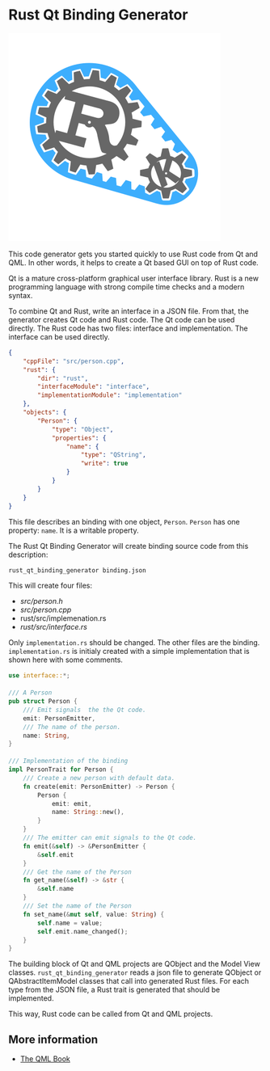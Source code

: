 # Rust Qt Binding Generator

![Rust Qt Binding](demo/logo.svg)

This code generator gets you started quickly to use Rust code from Qt and QML. In other words, it helps to create a Qt based GUI on top of Rust code.

Qt is a mature cross-platform graphical user interface library. Rust is a new programming language with strong compile time checks and a modern syntax.

To combine Qt and Rust, write an interface in a JSON file. From that, the generator creates Qt code and Rust code. The Qt code can be used directly. The Rust code has two files: interface and implementation. The interface can be used directly.

```json
{
    "cppFile": "src/person.cpp",
    "rust": {
        "dir": "rust",
        "interfaceModule": "interface",
        "implementationModule": "implementation"
    },
    "objects": {
        "Person": {
            "type": "Object",
            "properties": {
                "name": {
                    "type": "QString",
                    "write": true
                }
            }
        }
    }
}
```

This file describes an binding with one object, `Person`. `Person` has one property: `name`. It is a writable property.

The Rust Qt Binding Generator will create binding source code from this description:

```bash
rust_qt_binding_generator binding.json
```

This will create four files:

* *src/person.h*
* *src/person.cpp*
* rust/src/implemenation.rs
* *rust/src/interface.rs*

Only `implementation.rs` should be changed. The other files are the binding. `implementation.rs` is initialy created with a simple implementation that is shown here with some comments.

```rust
use interface::*;

/// A Person
pub struct Person {
    /// Emit signals  the the Qt code.
    emit: PersonEmitter,
    /// The name of the person.
    name: String,
}

/// Implementation of the binding
impl PersonTrait for Person {
    /// Create a new person with default data.
    fn create(emit: PersonEmitter) -> Person {
        Person {
            emit: emit,
            name: String::new(),
        }
    }
    /// The emitter can emit signals to the Qt code.
    fn emit(&self) -> &PersonEmitter {
        &self.emit
    }
    /// Get the name of the Person
    fn get_name(&self) -> &str {
        &self.name
    }
    /// Set the name of the Person
    fn set_name(&mut self, value: String) {
        self.name = value;
        self.emit.name_changed();
    }
}
```

The building block of Qt and QML projects are QObject and the Model View classes. `rust_qt_binding_generator` reads a json file to generate QObject or QAbstractItemModel classes that call into generated Rust files. For each type from the JSON file, a Rust trait is generated that should be implemented.

This way, Rust code can be called from Qt and QML projects.

## More information

* [The QML Book](https://qmlbook.github.io/)
